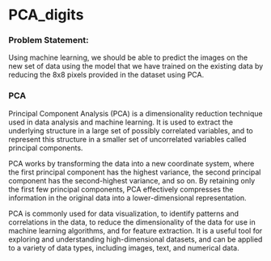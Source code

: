 # PCA_digits

### Problem Statement:
Using machine learning, we should be able to predict the images on the new set of data using the model that we have trained on the existing data by reducing the 8x8 pixels provided in the dataset using PCA.

### PCA
Principal Component Analysis (PCA) is a dimensionality reduction technique used in data analysis and machine learning. It is used to extract the underlying structure in a large set of possibly correlated variables, and to represent this structure in a smaller set of uncorrelated variables called principal components.

PCA works by transforming the data into a new coordinate system, where the first principal component has the highest variance, the second principal component has the second-highest variance, and so on. By retaining only the first few principal components, PCA effectively compresses the information in the original data into a lower-dimensional representation.

PCA is commonly used for data visualization, to identify patterns and correlations in the data, to reduce the dimensionality of the data for use in machine learning algorithms, and for feature extraction. It is a useful tool for exploring and understanding high-dimensional datasets, and can be applied to a variety of data types, including images, text, and numerical data.
